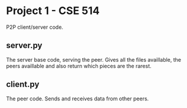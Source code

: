 # Project 1 - CSE 514

P2P client/server code.

## server.py
The server base code, serving the peer.
Gives all the files availlable, the peers availlable and also return which pieces are the rarest.

## client.py
The peer code. Sends and receives data from other peers.
